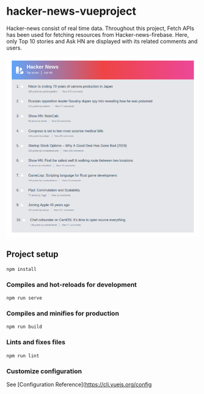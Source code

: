 # hacker-news-vueproject

Hacker-news consist of real time data. Throughout this project, Fetch APIs has been used for fetching resources from Hacker-news-firebase. Here, only Top 10 stories and Ask HN are displayed with its related comments and users. 

![](images/hackervue.png)

## Project setup
```
npm install
```

### Compiles and hot-reloads for development
```
npm run serve
```

### Compiles and minifies for production
```
npm run build
```

### Lints and fixes files
```
npm run lint
```

### Customize configuration
See [Configuration Reference](https://cli.vuejs.org/config
